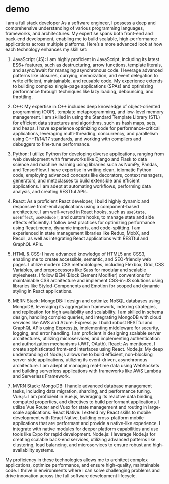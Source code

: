 # demo
i am a full stack developer
As a software engineer, I possess a deep and comprehensive understanding of various programming languages, frameworks, and architectures. My expertise spans both front-end and back-end development, enabling me to build scalable, high-performance applications across multiple platforms. Here’s a more advanced look at how each technology enhances my skill set:

1. JavaScript (JS): I am highly proficient in JavaScript, including its latest ES6+ features, such as destructuring, arrow functions, template literals, and async/await for managing asynchronous code. I leverage advanced patterns like closures, currying, memoization, and event delegation to write efficient, maintainable, and reusable code. My experience extends to building complex single-page applications (SPAs) and optimizing performance through techniques like lazy loading, debouncing, and throttling.

2. C++: My expertise in C++ includes deep knowledge of object-oriented programming (OOP), template metaprogramming, and low-level memory management. I am skilled in using the Standard Template Library (STL) for efficient data structures and algorithms, such as hash maps, sets, and heaps. I have experience optimizing code for performance-critical applications, leveraging multi-threading, concurrency, and parallelism using C++11/14/17 standards, and working with compilers and debuggers to fine-tune performance.

3. Python: I utilize Python for developing diverse applications, ranging from web development with frameworks like Django and Flask to data science and machine learning using libraries such as NumPy, Pandas, and TensorFlow. I have expertise in writing clean, idiomatic Python code, employing advanced concepts like decorators, context managers, generators, and metaclasses to build extensible and efficient applications. I am adept at automating workflows, performing data analysis, and creating RESTful APIs.

4. React: As a proficient React developer, I build highly dynamic and responsive front-end applications using a component-based architecture. I am well-versed in React hooks, such as `useState`, `useEffect`, `useReducer`, and custom hooks, to manage state and side effects efficiently. I follow best practices for optimizing performance using React.memo, dynamic imports, and code-splitting. I am experienced in state management libraries like Redux, MobX, and Recoil, as well as integrating React applications with RESTful and GraphQL APIs.

5. HTML & CSS: I have advanced knowledge of HTML5 and CSS3, enabling me to create accessible, semantic, and SEO-friendly web pages. I utilize modern CSS methodologies, including Flexbox, Grid, CSS Variables, and preprocessors like Sass for modular and scalable stylesheets. I follow BEM (Block Element Modifier) conventions for maintainable CSS architecture and implement CSS-in-JS solutions using libraries like Styled-Components and Emotion for scoped and dynamic styling in React applications.

6. MERN Stack:
   MongoDB: I design and optimize NoSQL databases using MongoDB, leveraging its aggregation framework, indexing strategies, and replication for high availability and scalability. I am skilled in schema design, handling complex queries, and integrating MongoDB with cloud services like AWS and Azure.
   Express.js: I build robust RESTful and GraphQL APIs using Express.js, implementing middleware for security, logging, and error handling. I am proficient in designing scalable server architectures, utilizing microservices, and implementing authentication and authorization mechanisms (JWT, OAuth).
   React: As mentioned, I create sophisticated front-end interfaces using React.
   Node.js: My deep understanding of Node.js allows me to build efficient, non-blocking server-side applications, utilizing its event-driven, asynchronous architecture. I am adept at managing real-time data using WebSockets and building serverless applications with frameworks like AWS Lambda and Serverless Framework.

7. MVRN Stack:
   MongoDB: I handle advanced database management tasks, including data migration, sharding, and performance tuning.
   Vue.js: I am proficient in Vue.js, leveraging its reactive data binding, computed properties, and directives to build performant applications. I utilize Vue Router and Vuex for state management and routing in large-scale applications.
   React Native: I extend my React skills to mobile development with React Native, building cross-platform mobile applications that are performant and provide a native-like experience. I integrate with native modules for deeper platform capabilities and use tools like Expo for rapid development.
   Node.js: I leverage Node.js for creating scalable back-end services, utilizing advanced patterns like clustering, load balancing, and microservices to ensure robust and high-availability systems.

My proficiency in these technologies allows me to architect complex applications, optimize performance, and ensure high-quality, maintainable code. I thrive in environments where I can solve challenging problems and drive innovation across the full software development lifecycle.
